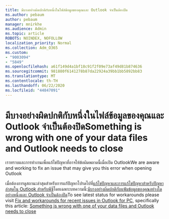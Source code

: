 ```yaml
---
title: มีบางอย่างผิดปกติกับหนึ่งในไฟล์ข้อมูลของคุณและ Outlook จําเป็นต้องปิด
ms.author: pebaum
author: pebaum
manager: mnirkhe
ms.audience: Admin
ms.topic: article
ROBOTS: NOINDEX, NOFOLLOW
localization_priority: Normal
ms.collection: Adm_O365
ms.custom:
- "9003094"
- "5849"
ms.openlocfilehash: a61f149d4a1bf18c91f2f09e73af49d81b874636
ms.sourcegitcommit: 981880f6141278b87da22924a39bb1bb5892bb83
ms.translationtype: MT
ms.contentlocale: th-TH
ms.lasthandoff: 06/22/2020
ms.locfileid: "44847091"
---
```

# <a name="something-is-wrong-with-one-of-your-data-files-and-outlook-needs-to-close"></a><span data-ttu-id="ec959-102">มีบางอย่างผิดปกติกับหนึ่งในไฟล์ข้อมูลของคุณและ Outlook จําเป็นต้องปิด</span><span class="sxs-lookup"><span data-stu-id="ec959-102">Something is wrong with one of your data files and Outlook needs to close</span></span>

<span data-ttu-id="ec959-103">เราทราบและการทํางานเพื่อแก้ไขปัญหาที่อาจให้ข้อผิดพลาดนี้เมื่อเปิด Outlook</span><span class="sxs-lookup"><span data-stu-id="ec959-103">We are aware and working to fix an issue that may give you this error when opening Outlook</span></span>

<span data-ttu-id="ec959-104">เมื่อต้องการดูสถานะล่าสุดสําหรับการแก้ปัญหาโปรดไปที่[แก้ไขปัญหาและการแก้ไขปัญหาสําหรับปัญหาล่าสุดใน Outlook สําหรับพีซี](https://support.microsoft.com/office/ecf61305-f84f-4e13-bb73-95a214ac1230)โดยเฉพาะบทความนี้:[มีบางอย่างผิดปกติกับแฟ้มข้อมูลของคุณอย่างใดอย่างหนึ่งและ Outlook จําเป็นต้องปิด](https://support.microsoft.com/office/a3b59934-2446-4f2a-bd25-58f88188b9b2)</span><span class="sxs-lookup"><span data-stu-id="ec959-104">To see latest status for workarounds please visit  [Fix and workarounds for recent issues in Outlook for PC](https://support.microsoft.com/office/ecf61305-f84f-4e13-bb73-95a214ac1230), specifically this article: [Something is wrong with one of your data files and Outlook needs to close](https://support.microsoft.com/office/a3b59934-2446-4f2a-bd25-58f88188b9b2)</span></span>
